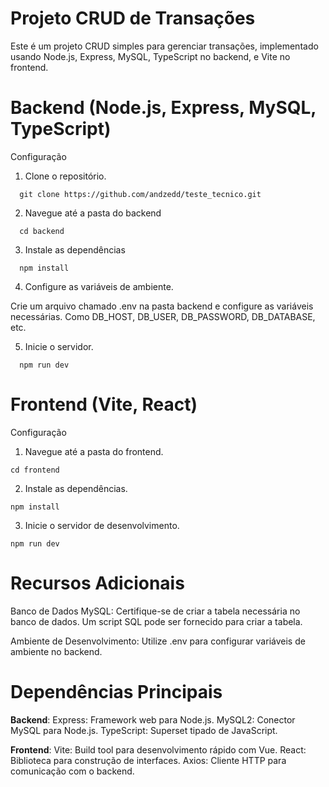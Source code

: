 # Projeto CRUD de Transações

Este é um projeto CRUD simples para gerenciar transações, implementado usando Node.js, Express, MySQL, TypeScript no backend, e Vite no frontend.

# Backend (Node.js, Express, MySQL, TypeScript)

Configuração

1. Clone o repositório.
```
  git clone https://github.com/andzedd/teste_tecnico.git
```

2. Navegue até a pasta do backend
```
  cd backend
```

3. Instale as dependências
```
  npm install
```

4. Configure as variáveis de ambiente.

Crie um arquivo chamado .env na pasta backend e configure as variáveis necessárias.
Como DB_HOST, DB_USER, DB_PASSWORD, DB_DATABASE, etc.

5. Inicie o servidor.
```
  npm run dev
```

# Frontend (Vite, React)

Configuração

1. Navegue até a pasta do frontend.

```
cd frontend
```

2. Instale as dependências.

```
npm install
```

3. Inicie o servidor de desenvolvimento.

```
npm run dev
```

# Recursos Adicionais

Banco de Dados MySQL: Certifique-se de criar a tabela necessária no banco de dados. Um script SQL pode ser fornecido para criar a tabela.

Ambiente de Desenvolvimento: Utilize .env para configurar variáveis de ambiente no backend.

# Dependências Principais

**Backend**:
Express: Framework web para Node.js.
MySQL2: Conector MySQL para Node.js.
TypeScript: Superset tipado de JavaScript.

**Frontend**:
Vite: Build tool para desenvolvimento rápido com Vue.
React: Biblioteca para construção de interfaces.
Axios: Cliente HTTP para comunicação com o backend.
